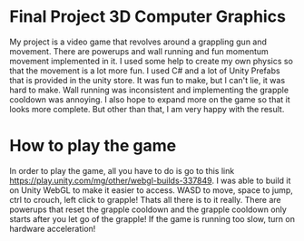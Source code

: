 # Final Project 3D Computer Graphics

My project is a video game that revolves around a grappling gun and movement. There are powerups and wall running and fun momentum movement implemented in it. I used some help to create my own physics so that the movement is a lot more fun. I used C# and a lot of Unity Prefabs that is provided in the unity store. It was fun to make, but I can't lie, it was hard to make. Wall running was inconsistent and implementing the grapple cooldown was annoying. I also hope to expand more on the game so that it looks more complete. But other than that, I am very happy with the result.

# How to play the game

In order to play the game, all you have to do is go to this link https://play.unity.com/mg/other/webgl-builds-337849. I was able to build it on Unity WebGL to make it easier to access. WASD to move, space to jump, ctrl to crouch, left click to grapple! Thats all there is to it really. There are powerups that reset the grapple cooldown and the grapple cooldown only starts after you let go of the grapple! If the game is running too slow, turn on hardware acceleration!
